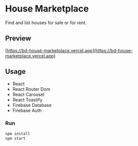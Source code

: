 # House Marketplace

Find and list houses for sale or for rent.

## Preview

[https://bd-house-marketplace.vercel.app](https://bd-house-marketplace.vercel.app)

## Usage

- React
- React Router Dom
- React Carousel
- React Toastify
- Firebase Database
- Firebase Auth

### Run

```bash
npm install
npm start
```
